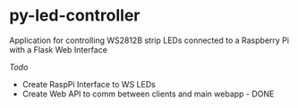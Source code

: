 # py-led-controller
Application for controlling WS2812B strip LEDs connected to a Raspberry Pi with a Flask Web Interface



*Todo*

- Create RaspPi Interface to WS LEDs
- Create Web API to comm between clients and main webapp - DONE

